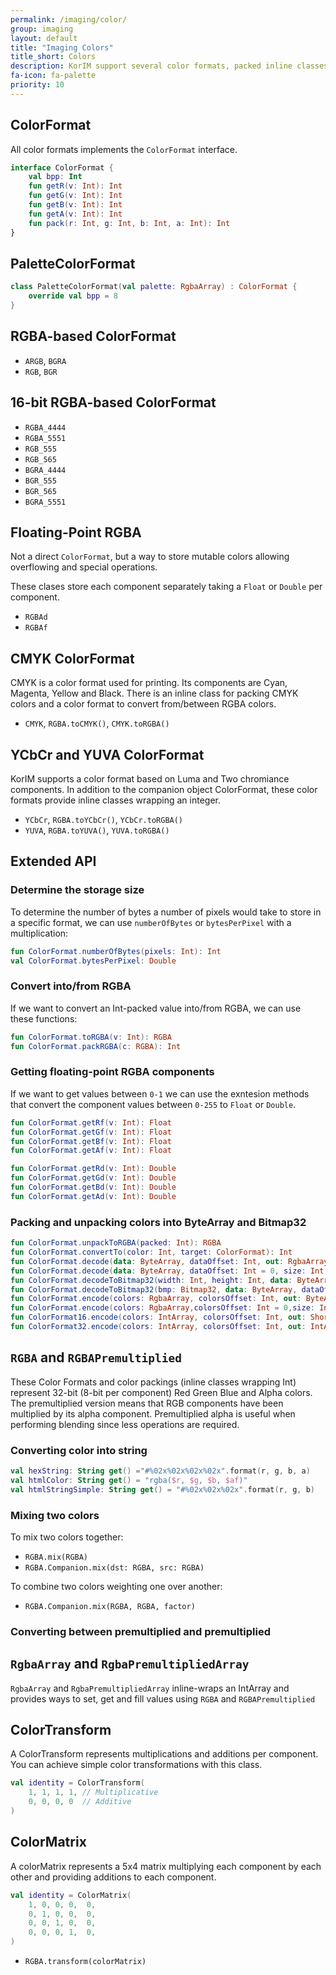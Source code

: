 ```yaml
---
permalink: /imaging/color/
group: imaging
layout: default
title: "Imaging Colors"
title_short: Colors
description: KorIM support several color formats, packed inline classes and conversion between them as well as mixing, de/premultiplication and other optimized operations.
fa-icon: fa-palette
priority: 10
---
```

## ColorFormat

All color formats implements the `ColorFormat` interface.

```kotlin
interface ColorFormat {
    val bpp: Int
	fun getR(v: Int): Int
	fun getG(v: Int): Int
	fun getB(v: Int): Int
	fun getA(v: Int): Int
	fun pack(r: Int, g: Int, b: Int, a: Int): Int
}
```

## PaletteColorFormat

```kotlin
class PaletteColorFormat(val palette: RgbaArray) : ColorFormat {
    override val bpp = 8
}
```

## RGBA-based ColorFormat

* `ARGB`, `BGRA`
* `RGB`, `BGR`

## 16-bit RGBA-based ColorFormat

* `RGBA_4444`
* `RGBA_5551`
* `RGB_555`
* `RGB_565`
* `BGRA_4444`
* `BGR_555`
* `BGR_565`
* `BGRA_5551`

## Floating-Point RGBA

Not a direct `ColorFormat`, but a way to store mutable colors
allowing overflowing and special operations.

These clases store each component separately taking a `Float` or `Double` per component.

* `RGBAd`
* `RGBAf`

## CMYK ColorFormat

CMYK is a color format used for printing. Its components are Cyan, Magenta, Yellow and Black.
There is an inline class for packing CMYK colors and a color format to convert from/between
RGBA colors.

* `CMYK`, `RGBA.toCMYK()`, `CMYK.toRGBA()` 

## YCbCr and YUVA ColorFormat

KorIM supports a color format based on Luma and Two chromiance components.
In addition to the companion object ColorFormat, these color formats
provide inline classes wrapping an integer.

* `YCbCr`, `RGBA.toYCbCr()`, `YCbCr.toRGBA()`
* `YUVA`, `RGBA.toYUVA()`, `YUVA.toRGBA()`

## Extended API

### Determine the storage size

To determine the number of bytes a number of pixels would take to store
in a specific format, we can use `numberOfBytes` or `bytesPerPixel` with
a multiplication:

```kotlin
fun ColorFormat.numberOfBytes(pixels: Int): Int
val ColorFormat.bytesPerPixel: Double
```

### Convert into/from RGBA

If we want to convert an Int-packed value into/from RGBA,
we can use these functions: 

```kotlin
fun ColorFormat.toRGBA(v: Int): RGBA
fun ColorFormat.packRGBA(c: RGBA): Int
```

### Getting floating-point RGBA components

If we want to get values between `0-1`
we can use the exntesion methods that convert
the component values between `0-255` to `Float` or `Double`.

```kotlin
fun ColorFormat.getRf(v: Int): Float
fun ColorFormat.getGf(v: Int): Float
fun ColorFormat.getBf(v: Int): Float
fun ColorFormat.getAf(v: Int): Float

fun ColorFormat.getRd(v: Int): Double
fun ColorFormat.getGd(v: Int): Double
fun ColorFormat.getBd(v: Int): Double
fun ColorFormat.getAd(v: Int): Double
```

### Packing and unpacking colors into ByteArray and Bitmap32

```kotlin
fun ColorFormat.unpackToRGBA(packed: Int): RGBA
fun ColorFormat.convertTo(color: Int, target: ColorFormat): Int
fun ColorFormat.decode(data: ByteArray, dataOffset: Int, out: RgbaArray, outOffset: Int, size: Int, littleEndian: Boolean = true)
fun ColorFormat.decode(data: ByteArray, dataOffset: Int = 0, size: Int = (data.size / bytesPerPixel).toInt(), littleEndian: Boolean = true): RgbaArray
fun ColorFormat.decodeToBitmap32(width: Int, height: Int, data: ByteArray, dataOffset: Int = 0, littleEndian: Boolean = true): Bitmap32 
fun ColorFormat.decodeToBitmap32(bmp: Bitmap32, data: ByteArray, dataOffset: Int = 0, littleEndian: Boolean = true): Bitmap32 
fun ColorFormat.encode(colors: RgbaArray, colorsOffset: Int, out: ByteArray, outOffset: Int, size: Int, littleEndian: Boolean = true)
fun ColorFormat.encode(colors: RgbaArray,colorsOffset: Int = 0,size: Int = colors.size,littleEndian: Boolean = true)
fun ColorFormat16.encode(colors: IntArray, colorsOffset: Int, out: ShortArray, outOffset: Int, size: Int): Unit
fun ColorFormat32.encode(colors: IntArray, colorsOffset: Int, out: IntArray, outOffset: Int, size: Int): Unit
```

## `RGBA` and `RGBAPremultiplied`

These Color Formats and color packings (inline classes wrapping Int) represent
32-bit (8-bit per component) Red Green Blue and Alpha colors.
The premultiplied version means that RGB components have been multiplied by its alpha component.
Premultiplied alpha is useful when performing blending since less operations are required. 

### Converting color into string

```kotlin
val hexString: String get() ="#%02x%02x%02x%02x".format(r, g, b, a)
val htmlColor: String get() = "rgba($r, $g, $b, $af)"
val htmlStringSimple: String get() = "#%02x%02x%02x".format(r, g, b)
```

### Mixing two colors

To mix two colors together:

* `RGBA.mix(RGBA)`
* `RGBA.Companion.mix(dst: RGBA, src: RGBA)`

To combine two colors weighting one over another:

* `RGBA.Companion.mix(RGBA, RGBA, factor)`

### Converting between premultiplied and premultiplied

## `RgbaArray` and `RgbaPremultipliedArray`

`RgbaArray` and `RgbaPremultipliedArray` inline-wraps an IntArray and provides ways
to set, get and fill values using `RGBA` and `RGBAPremultiplied`

## ColorTransform

A ColorTransform represents multiplications and additions per component.
You can achieve simple color transformations with this class.

```kotlin
val identity = ColorTransform(
    1, 1, 1, 1, // Multiplicative
    0, 0, 0, 0  // Additive
)
``` 
 
## ColorMatrix

A colorMatrix represents a 5x4 matrix multiplying each component by each other
and providing additions to each component.

```kotlin
val identity = ColorMatrix(
    1, 0, 0, 0,  0,
    0, 1, 0, 0,  0,
    0, 0, 1, 0,  0,
    0, 0, 0, 1,  0,
)
``` 

* `RGBA.transform(colorMatrix)`
